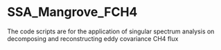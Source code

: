 # SSA_Mangrove_FCH4
The code scripts are for the application of singular spectrum analysis on decomposing and reconstructing eddy covariance CH4 flux
